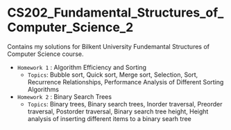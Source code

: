# CS202_Fundamental_Structures_of_Computer_Science_2
Contains my solutions for Bilkent University Fundemantal Structures of Computer Science course.  
- `Homework 1` : Algorithm Efficiency and Sorting  
   - `Topics`:  Bubble sort, Quick sort, Merge sort, Selection, Sort, Recurrence Relationships, Performance Analysis of Different Sorting Algorithms
- `Homework 2` : Binary Search Trees
   - `Topics`:  Binary trees, Binary search trees, Inorder traversal, Preorder traversal, Postorder traversal, Binary search tree height, Height analysis of inserting different items to a binary searh tree


